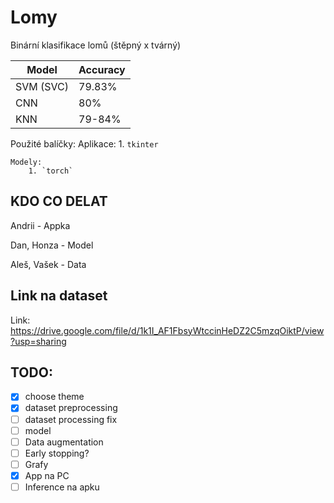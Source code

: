 # Lomy
Binární klasifikace lomů (štěpný x tvárný)

| Model       | Accuracy    |
| ----------- | ----------- |
| SVM (SVC)   | 79.83%      |
| CNN         | 80%         |
| KNN         | 79-84%      |

Použité balíčky: 
    Aplikace:
        1. `tkinter`
        
    Modely:
        1. `torch`

## KDO CO DELAT

Andrii - Appka

Dan, Honza - Model

Aleš, Vašek - Data

## Link na dataset

Link: https://drive.google.com/file/d/1k1I_AF1FbsyWtccinHeDZ2C5mzqOiktP/view?usp=sharing

## TODO:

- [x] choose theme
- [x] dataset preprocessing
- [ ] dataset processing fix
- [ ] model
- [ ] Data augmentation
- [ ] Early stopping?
- [ ] Grafy
- [x] App na PC
- [ ] Inference na apku